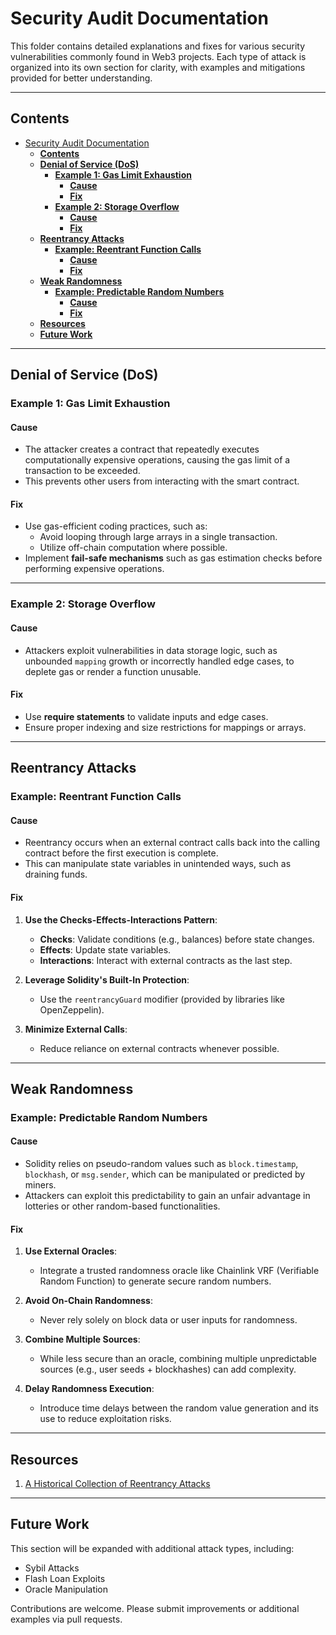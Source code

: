 # Security Audit Documentation

This folder contains detailed explanations and fixes for various security vulnerabilities commonly found in Web3 projects. Each type of attack is organized into its own section for clarity, with examples and mitigations provided for better understanding.

---

## **Contents**

- [Security Audit Documentation](#security-audit-documentation)
  - [**Contents**](#contents)
  - [**Denial of Service (DoS)**](#denial-of-service-dos)
    - [**Example 1: Gas Limit Exhaustion**](#example-1-gas-limit-exhaustion)
      - [**Cause**](#cause)
      - [**Fix**](#fix)
    - [**Example 2: Storage Overflow**](#example-2-storage-overflow)
      - [**Cause**](#cause-1)
      - [**Fix**](#fix-1)
  - [**Reentrancy Attacks**](#reentrancy-attacks)
    - [**Example: Reentrant Function Calls**](#example-reentrant-function-calls)
      - [**Cause**](#cause-2)
      - [**Fix**](#fix-2)
  - [**Weak Randomness**](#weak-randomness)
    - [**Example: Predictable Random Numbers**](#example-predictable-random-numbers)
      - [**Cause**](#cause-3)
      - [**Fix**](#fix-3)
  - [**Resources**](#resources)
  - [**Future Work**](#future-work)

---

## **Denial of Service (DoS)**

### **Example 1: Gas Limit Exhaustion**

#### **Cause**
- The attacker creates a contract that repeatedly executes computationally expensive operations, causing the gas limit of a transaction to be exceeded.
- This prevents other users from interacting with the smart contract.

#### **Fix**
- Use gas-efficient coding practices, such as:
  - Avoid looping through large arrays in a single transaction.
  - Utilize off-chain computation where possible.
- Implement **fail-safe mechanisms** such as gas estimation checks before performing expensive operations.

---

### **Example 2: Storage Overflow**

#### **Cause**
- Attackers exploit vulnerabilities in data storage logic, such as unbounded `mapping` growth or incorrectly handled edge cases, to deplete gas or render a function unusable.

#### **Fix**
- Use **require statements** to validate inputs and edge cases.
- Ensure proper indexing and size restrictions for mappings or arrays.

---

## **Reentrancy Attacks**

### **Example: Reentrant Function Calls**

#### **Cause**
- Reentrancy occurs when an external contract calls back into the calling contract before the first execution is complete.
- This can manipulate state variables in unintended ways, such as draining funds.

#### **Fix**
1. **Use the Checks-Effects-Interactions Pattern**:
   - **Checks**: Validate conditions (e.g., balances) before state changes.
   - **Effects**: Update state variables.
   - **Interactions**: Interact with external contracts as the last step.

2. **Leverage Solidity's Built-In Protection**:
   - Use the `reentrancyGuard` modifier (provided by libraries like OpenZeppelin).

3. **Minimize External Calls**:
   - Reduce reliance on external contracts whenever possible.

---

## **Weak Randomness**

### **Example: Predictable Random Numbers**

#### **Cause**
- Solidity relies on pseudo-random values such as `block.timestamp`, `blockhash`, or `msg.sender`, which can be manipulated or predicted by miners.
- Attackers can exploit this predictability to gain an unfair advantage in lotteries or other random-based functionalities.

#### **Fix**
1. **Use External Oracles**:
   - Integrate a trusted randomness oracle like Chainlink VRF (Verifiable Random Function) to generate secure random numbers.

2. **Avoid On-Chain Randomness**:
   - Never rely solely on block data or user inputs for randomness.

3. **Combine Multiple Sources**:
   - While less secure than an oracle, combining multiple unpredictable sources (e.g., user seeds + blockhashes) can add complexity.

4. **Delay Randomness Execution**:
   - Introduce time delays between the random value generation and its use to reduce exploitation risks.


---

## **Resources**
1. [A Historical Collection of Reentrancy Attacks](https://github.com/pcaversaccio/reentrancy-attacks)


---

## **Future Work**

This section will be expanded with additional attack types, including:

- Sybil Attacks
- Flash Loan Exploits
- Oracle Manipulation

Contributions are welcome. Please submit improvements or additional examples via pull requests.
